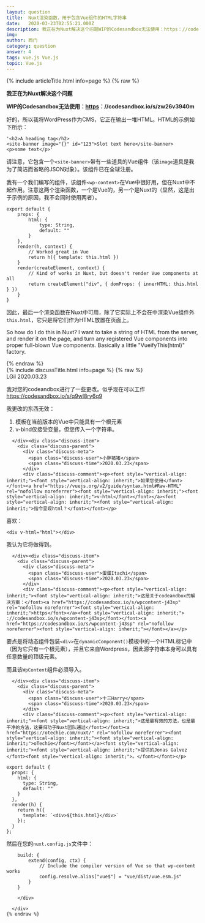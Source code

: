 ```yaml
---
layout: question
title:  Nuxt渲染函数，用于包含Vue组件的HTML字符串
date:   2020-03-23T02:55:21.000Z
description: 我正在为Nuxt解决这个问题WIP的Codesandbox无法使用：https：//codesandbox.io/s/zw26v3940m好的，所...
img: 
author: 西门
category: question
answer: 4
tags: vue.js Vue.js
topic: Vue.js
---
```

<div class="article-root">
  <div class="article">
    {% include articleTitle.html info=page %}
    {% raw %}
    <div class="article-content"><p><strong><font style="vertical-align: inherit;"><font style="vertical-align: inherit;">我正在为Nuxt解决这个问题</font></font></strong></p>

<p><strong><font style="vertical-align: inherit;"><font style="vertical-align: inherit;">WIP的Codesandbox无法使用：</font><a href="https://codesandbox.io/s/zw26v3940m" rel="noreferrer"><font style="vertical-align: inherit;">https</font></a><font style="vertical-align: inherit;">：//codesandbox.io/s/zw26v3940m</font></font><a href="https://codesandbox.io/s/zw26v3940m" rel="noreferrer"><font style="vertical-align: inherit;"></font></a></strong></p>

<p><font style="vertical-align: inherit;"><font style="vertical-align: inherit;">好的，所以我将WordPress作为CMS，它正在输出一堆HTML。</font><font style="vertical-align: inherit;">HTML的示例如下所示：</font></font></p>

<pre><code>'&lt;h2&gt;A heading tag&lt;/h2&gt;<font></font>
&lt;site-banner image="{}" id="123"&gt;Slot text here&lt;/site-banner&gt;<font></font>
&lt;p&gt;some text&lt;/p&gt;'<font></font>
</code></pre>

<p><font style="vertical-align: inherit;"><font style="vertical-align: inherit;">请注意，它包含一个</font></font><code>&lt;site-banner&gt;</code><font style="vertical-align: inherit;"><font style="vertical-align: inherit;">带有一些道具</font><font style="vertical-align: inherit;">的Vue组件</font><font style="vertical-align: inherit;">（该</font></font><code>image</code><font style="vertical-align: inherit;"><font style="vertical-align: inherit;">道具是我为了简洁而省略的JSON对象）。</font><font style="vertical-align: inherit;">该组件已在全球注册。</font></font></p>

<p><font style="vertical-align: inherit;"><font style="vertical-align: inherit;">我有一个我们编写的组件，该组件</font></font><code>&lt;wp-content&gt;</code><font style="vertical-align: inherit;"><font style="vertical-align: inherit;">在Vue中很好用，但在Nuxt中不起作用。</font><font style="vertical-align: inherit;">注意这两个渲染函数，一个是Vue的，另一个是Nuxt的（显然，这是出于示例的原因，我不会同时使用两者）。</font></font></p>

<pre><code>export default {<font></font>
    props: {<font></font>
        html: {<font></font>
            type: String,<font></font>
            default: ""<font></font>
        }<font></font>
    },<font></font>
    render(h, context) {<font></font>
        // Worked great in Vue<font></font>
        return h({ template: this.html })<font></font>
    }      <font></font>
    render(createElement, context) {<font></font>
        // Kind of works in Nuxt, but doesn't render Vue components at all<font></font>
        return createElement("div", { domProps: { innerHTML: this.html } })<font></font>
    } <font></font>
}<font></font>
</code></pre>

<p><font style="vertical-align: inherit;"><font style="vertical-align: inherit;">因此，最后一个渲染函数在Nuxt中可用，除了它实际上不会在中渲染Vue组件外</font></font><code>this.html</code><font style="vertical-align: inherit;"><font style="vertical-align: inherit;">，它只是将它们作为HTML放置在页面上。</font></font></p>

<p>So how do I do this in Nuxt? I want to take a string of HTML from the server, and render it on the page, and turn any registered Vue components into proper full-blown Vue components. Basically a little "VueifyThis(html)" factory.</p></div>
    {% endraw %}
  </div>

  <div class="discuss-wrapper">
    {% include discussTitle.html info=page %}
    {% raw %}
    <div class="discuss-item">
        <div class="discuss-parent">
          <div class="discuss-meta">
            <span class="discuss-user">LGil</span>
            <span class="discuss-time">2020.03.23</span>
          </div>
          <div class="discuss-comment"><p><font style="vertical-align: inherit;"><font style="vertical-align: inherit;">我对您的codeandbox进行了一些更改。</font><font style="vertical-align: inherit;">似乎现在可以工作</font></font><a href="https://codesandbox.io/s/q9wl8ry6q9" rel="nofollow noreferrer"><font style="vertical-align: inherit;"><font style="vertical-align: inherit;">https://codesandbox.io/s/q9wl8ry6q9</font></font></a>  </p>

<p><font style="vertical-align: inherit;"><font style="vertical-align: inherit;">我更改的东西无效：  </font></font></p>

<ol>
<li><font style="vertical-align: inherit;"><font style="vertical-align: inherit;">模板在当前版本的Vue中只能具有一个根元素</font></font></li>
<li><font style="vertical-align: inherit;"><font style="vertical-align: inherit;">v-bind仅接受变量，但您传入一个字符串。</font></font></li>
</ol></div>
        </div>
        
      </div><div class="discuss-item">
        <div class="discuss-parent">
          <div class="discuss-meta">
            <span class="discuss-user">小胖猪猪</span>
            <span class="discuss-time">2020.03.23</span>
          </div>
          <div class="discuss-comment"><p><font style="vertical-align: inherit;"><font style="vertical-align: inherit;">如果您使用</font></font><a href="https://vuejs.org/v2/guide/syntax.html#Raw-HTML" rel="nofollow noreferrer"><font style="vertical-align: inherit;"><font style="vertical-align: inherit;">v-html</font></font></a><font style="vertical-align: inherit;"><font style="vertical-align: inherit;">指令呈现html？</font></font></p>

<p><font style="vertical-align: inherit;"><font style="vertical-align: inherit;">喜欢：</font></font></p>

<pre><code>&lt;div v-html="html"&gt;&lt;/div&gt;
</code></pre>

<p><font style="vertical-align: inherit;"><font style="vertical-align: inherit;">我认为它将做得到。</font></font></p></div>
        </div>
        
      </div><div class="discuss-item">
        <div class="discuss-parent">
          <div class="discuss-meta">
            <span class="discuss-user">蛋蛋Itachi</span>
            <span class="discuss-time">2020.03.23</span>
          </div>
          <div class="discuss-comment"><p><font style="vertical-align: inherit;"><font style="vertical-align: inherit;">这是关于codeandbox的解决方案：</font><a href="https://codesandbox.io/s/wpcontent-j43sp" rel="nofollow noreferrer"><font style="vertical-align: inherit;">https</font></a><font style="vertical-align: inherit;"> ://codesandbox.io/s/wpcontent-j43sp</font></font><a href="https://codesandbox.io/s/wpcontent-j43sp" rel="nofollow noreferrer"><font style="vertical-align: inherit;"></font></a></p>

<p><font style="vertical-align: inherit;"><font style="vertical-align: inherit;">要点是将动态组件包装</font></font><code>&lt;div&gt;</code><font style="vertical-align: inherit;"><font style="vertical-align: inherit;">在</font></font><code>dynamicComponent()</code><font style="vertical-align: inherit;"><font style="vertical-align: inherit;">模板</font><font style="vertical-align: inherit;">中的一个HTML标记中</font><font style="vertical-align: inherit;">（因为它只有一个根元素），并且它来自Wordpress，因此源字符串本身可以具有任意数量的顶级元素。</font></font></p>

<p><font style="vertical-align: inherit;"><font style="vertical-align: inherit;">而且该</font></font><code>WpContent</code><font style="vertical-align: inherit;"><font style="vertical-align: inherit;">组件必须导入。</font></font></p></div>
        </div>
        
      </div><div class="discuss-item">
        <div class="discuss-parent">
          <div class="discuss-meta">
            <span class="discuss-user">十三Harry</span>
            <span class="discuss-time">2020.03.23</span>
          </div>
          <div class="discuss-comment"><p><font style="vertical-align: inherit;"><font style="vertical-align: inherit;">这是最有效的方法，也是最干净的方法，这要归功于Nuxt团队通过</font></font><a href="https://otechie.com/nuxt/" rel="nofollow noreferrer"><font style="vertical-align: inherit;"><font style="vertical-align: inherit;">oTechie</font></font></a><font style="vertical-align: inherit;"><font style="vertical-align: inherit;">提供的Jonas Galvez </font><font style="vertical-align: inherit;">。</font></font></p>

<pre><code>export default {<font></font>
  props: {<font></font>
    html: {<font></font>
      type: String,<font></font>
      default: ""<font></font>
    }<font></font>
  },<font></font>
  render(h) {<font></font>
    return h({<font></font>
      template: `&lt;div&gt;${this.html}&lt;/div&gt;`<font></font>
    });<font></font>
  }<font></font>
};<font></font>
</code></pre>

<p><font style="vertical-align: inherit;"><font style="vertical-align: inherit;">然后在您的</font></font><code>nuxt.config.js</code><font style="vertical-align: inherit;"><font style="vertical-align: inherit;">文件中：</font></font></p>

<pre><code>    build: {<font></font>
        extend(config, ctx) {<font></font>
            // Include the compiler version of Vue so that wp-content works<font></font>
            config.resolve.alias["vue$"] = "vue/dist/vue.esm.js"<font></font>
        }<font></font>
    }<font></font>
</code></pre></div>
        </div>
        
      </div>
    {% endraw %}
  </div>
<div>

